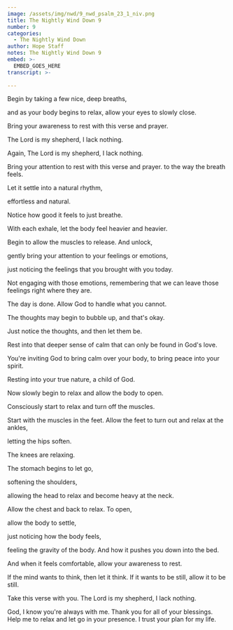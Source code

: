 ```yaml
---
image: /assets/img/nwd/9_nwd_psalm_23_1_niv.png
title: The Nightly Wind Down 9
number: 9
categories:
  - The Nightly Wind Down
author: Hope Staff
notes: The Nightly Wind Down 9
embed: >-
  EMBED_GOES_HERE
transcript: >-
  
---
```

Begin by taking a few nice, deep breaths,

and as your body begins to relax, allow your eyes to slowly close.

Bring your awareness to rest with this verse and prayer.

The Lord is my shepherd, I lack nothing.

Again, The Lord is my shepherd, I lack nothing.

Bring your attention to rest with this verse and prayer. to the way the breath feels.

Let it settle into a natural rhythm,

effortless and natural.

Notice how good it feels to just breathe.

With each exhale, let the body feel heavier and heavier.

Begin to allow the muscles to release. And unlock,

gently bring your attention to your feelings or emotions,

just noticing the feelings that you brought with you today.

Not engaging with those emotions, remembering that we can leave those feelings right where they are.

The day is done. Allow God to handle what you cannot.

The thoughts may begin to bubble up, and that's okay.

Just notice the thoughts, and then let them be.

Rest into that deeper sense of calm that can only be found in God's love.

You're inviting God to bring calm over your body, to bring peace into your spirit.

Resting into your true nature, a child of God.

Now slowly begin to relax and allow the body to open.

Consciously start to relax and turn off the muscles.

Start with the muscles in the feet. Allow the feet to turn out and relax at the ankles,

letting the hips soften.

The knees are relaxing.

The stomach begins to let go,

softening the shoulders,

allowing the head to relax and become heavy at the neck.

Allow the chest and back to relax. To open,

allow the body to settle,

just noticing how the body feels,

feeling the gravity of the body. And how it pushes you down into the bed.

And when it feels comfortable, allow your awareness to rest.

If the mind wants to think, then let it think. If it wants to be still, allow it to be still.

Take this verse with you. The Lord is my shepherd, I lack nothing.

God, I know you're always with me. Thank you for all of your blessings. Help me to relax and let go in your presence. I trust your plan for my life.

